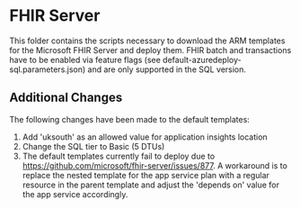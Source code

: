 # FHIR Server

This folder contains the scripts necessary to download the ARM templates for the Microsoft FHIR Server and deploy them. FHIR batch and transactions have to be enabled via feature flags (see default-azuredeploy-sql.parameters.json) and are only supported in the SQL version.

## Additional Changes

The following changes have been made to the default templates:
1. Add 'uksouth' as an allowed value for application insights location 
2. Change the SQL tier to Basic (5 DTUs)
3. The default templates currently fail to deploy due to https://github.com/microsoft/fhir-server/issues/877. A workaround is to replace the nested template for the app service plan with a regular resource in the parent template and adjust the 'depends on' value for the app service accordingly. 
